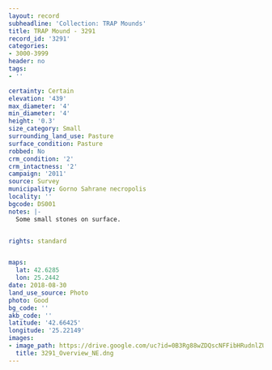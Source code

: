 ```yaml
---
layout: record
subheadline: 'Collection: TRAP Mounds'
title: TRAP Mound - 3291
record_id: '3291'
categories:
- 3000-3999
header: no
tags:
- ''

certainty: Certain
elevation: '439'
max_diameter: '4'
min_diameter: '4'
height: '0.3'
size_category: Small
surrounding_land_use: Pasture
surface_condition: Pasture
robbed: No
crm_condition: '2'
crm_intactness: '2'
campaign: '2011'
source: Survey
municipality: Gorno Sahrane necropolis
locality: ''
bgcode: DS001
notes: |-
  Some small stones on surface.


rights: standard


maps:
  lat: 42.6285
  lon: 25.2442
date: 2018-08-30
land_use_source: Photo
photo: Good
bg_code: ''
akb_code: ''
latitude: '42.66425'
longitude: '25.22149'
images:
- image_path: https://drive.google.com/uc?id=0B3Rg88wZDQscNFFibHRudnlZUEE
  title: 3291_Overview_NE.dng
---
```

